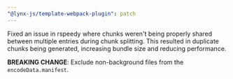 ```yaml
---
"@lynx-js/template-webpack-plugin": patch
---
```


Fixed an issue in rspeedy where chunks weren't being properly shared between multiple entries during chunk splitting. This resulted in duplicate chunks being generated, increasing bundle size and reducing performance.

**BREAKING CHANGE**: Exclude non-background files from the `encodeData.manifest`.
